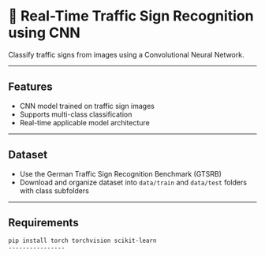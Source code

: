 # 🚦 Real-Time Traffic Sign Recognition using CNN

Classify traffic signs from images using a Convolutional Neural Network.

---

## Features

- CNN model trained on traffic sign images
- Supports multi-class classification
- Real-time applicable model architecture

---

## Dataset

- Use the German Traffic Sign Recognition Benchmark (GTSRB)
- Download and organize dataset into `data/train` and `data/test` folders with class subfolders

---

## Requirements

```bash
pip install torch torchvision scikit-learn
----------------
